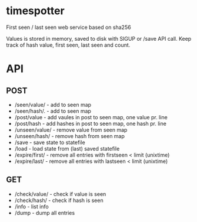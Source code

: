 # timespotter
First seen / last seen web service based on sha256

Values is stored in memory, saved to disk with SIGUP or /save API call.
Keep track of hash value, first seen, last seen and count.


# API

## POST
* /seen/value/<value>      - add <value> to seen map
* /seen/hash/<hash>.       - add <hash> to seen map
* /post/value              - add vaules in post to seen map, one value pr. line
* /post/hash               - add hashes in post to seen map, one hash pr. line
* /unseen/value/<value>    - remove value from seen map
* /unseen/hash/<hash>      - remove hash from seen map
* /save                    - save state to statefile
* /load                    - load state from (last) saved statefile
* /expire/first/<limit>    - remove all entries with firstseen < limit (unixtime)
* /expire/last/<limit>     - remove all entries with lastseen < limit  (unixtime)

## GET
* /check/value/<value>    - check if value is seen
* /check/hash/<hash>      - check if hash is seen
* /info                   - list info
* /dump                   - dump all entries
